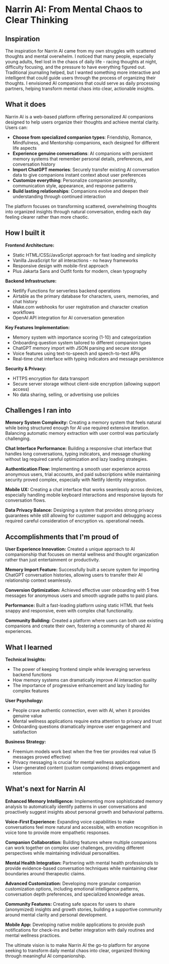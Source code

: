 # Narrin AI: From Mental Chaos to Clear Thinking

## Inspiration

The inspiration for Narrin AI came from my own struggles with scattered thoughts and mental overwhelm. I noticed that many people, especially young adults, feel lost in the chaos of daily life - racing thoughts at night, difficulty focusing, and the pressure to have everything figured out. Traditional journaling helped, but I wanted something more interactive and intelligent that could guide users through the process of organizing their thoughts. I envisioned AI companions that could serve as daily processing partners, helping transform mental chaos into clear, actionable insights.

## What it does

Narrin AI is a web-based platform offering personalized AI companions designed to help users organize their thoughts and achieve mental clarity. Users can:

- **Choose from specialized companion types**: Friendship, Romance, Mindfulness, and Mentorship companions, each designed for different life aspects
- **Experience genuine conversations**: AI companions with persistent memory systems that remember personal details, preferences, and conversation history
- **Import ChatGPT memories**: Securely transfer existing AI conversation data to give companions instant context about user preferences
- **Customize everything**: Personalize companion personality, communication style, appearance, and response patterns
- **Build lasting relationships**: Companions evolve and deepen their understanding through continued interaction

The platform focuses on transforming scattered, overwhelming thoughts into organized insights through natural conversation, ending each day feeling clearer rather than more chaotic.

## How I built it

**Frontend Architecture:**
- Static HTML/CSS/JavaScript approach for fast loading and simplicity
- Vanilla JavaScript for all interactions - no heavy frameworks
- Responsive design with mobile-first approach
- Plus Jakarta Sans and Outfit fonts for modern, clean typography

**Backend Infrastructure:**
- Netlify Functions for serverless backend operations
- Airtable as the primary database for characters, users, memories, and chat history
- Make.com webhooks for user registration and character creation workflows
- OpenAI API integration for AI conversation generation

**Key Features Implementation:**
- Memory system with importance scoring (1-10) and categorization
- Onboarding question system tailored to different companion types
- ChatGPT memory import with JSON parsing and secure storage
- Voice features using text-to-speech and speech-to-text APIs
- Real-time chat interface with typing indicators and message persistence

**Security & Privacy:**
- HTTPS encryption for data transport
- Secure server storage without client-side encryption (allowing support access)
- No data sharing, selling, or advertising use policies

## Challenges I ran into

**Memory System Complexity:**
Creating a memory system that feels natural while being structured enough for AI use required extensive iteration. Balancing automatic memory extraction with user control was particularly challenging.

**Chat Interface Performance:**
Building a responsive chat interface that handles long conversations, typing indicators, and message chunking without lag required careful optimization and lazy loading strategies.

**Authentication Flow:**
Implementing a smooth user experience across anonymous users, trial accounts, and paid subscriptions while maintaining security proved complex, especially with Netlify Identity integration.

**Mobile UX:**
Creating a chat interface that works seamlessly across devices, especially handling mobile keyboard interactions and responsive layouts for conversation flows.

**Data Privacy Balance:**
Designing a system that provides strong privacy guarantees while still allowing for customer support and debugging access required careful consideration of encryption vs. operational needs.

## Accomplishments that I'm proud of

**User Experience Innovation:**
Created a unique approach to AI companionship that focuses on mental wellness and thought organization rather than just entertainment or productivity.

**Memory Import Feature:**
Successfully built a secure system for importing ChatGPT conversation histories, allowing users to transfer their AI relationship context seamlessly.

**Conversion Optimization:**
Achieved effective user onboarding with 5 free messages for anonymous users and smooth upgrade paths to paid plans.

**Performance:**
Built a fast-loading platform using static HTML that feels snappy and responsive, even with complex chat functionality.

**Community Building:**
Created a platform where users can both use existing companions and create their own, fostering a community of shared AI experiences.

## What I learned

**Technical Insights:**
- The power of keeping frontend simple while leveraging serverless backend functions
- How memory systems can dramatically improve AI interaction quality
- The importance of progressive enhancement and lazy loading for complex features

**User Psychology:**
- People crave authentic connection, even with AI, when it provides genuine value
- Mental wellness applications require extra attention to privacy and trust
- Onboarding questions dramatically improve user engagement and satisfaction

**Business Strategy:**
- Freemium models work best when the free tier provides real value (5 messages proved effective)
- Privacy messaging is crucial for mental wellness applications
- User-generated content (custom companions) drives engagement and retention

## What's next for Narrin AI

**Enhanced Memory Intelligence:**
Implementing more sophisticated memory analysis to automatically identify patterns in user conversations and proactively suggest insights about personal growth and behavioral patterns.

**Voice-First Experience:**
Expanding voice capabilities to make conversations feel more natural and accessible, with emotion recognition in voice tone to provide more empathetic responses.

**Companion Collaboration:**
Building features where multiple companions can work together on complex user challenges, providing different perspectives while maintaining individual personalities.

**Mental Health Integration:**
Partnering with mental health professionals to provide evidence-based conversation techniques while maintaining clear boundaries around therapeutic claims.

**Advanced Customization:**
Developing more granular companion customization options, including emotional intelligence patterns, conversation depth preferences, and specialized knowledge areas.

**Community Features:**
Creating safe spaces for users to share (anonymized) insights and growth stories, building a supportive community around mental clarity and personal development.

**Mobile App:**
Developing native mobile applications to provide push notifications for check-ins and better integration with daily routines and mental wellness practices.

The ultimate vision is to make Narrin AI the go-to platform for anyone seeking to transform daily mental chaos into clear, organized thinking through meaningful AI companionship.